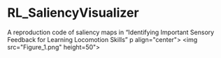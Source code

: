 # RL_SaliencyVisualizer
A reproduction code of saliency maps in “Identifying Important Sensory Feedback for Learning Locomotion Skills”
p align="center">
    <img src="Figure_1.png" height=50"> &nbsp; &nbsp; &nbsp; &nbsp; &nbsp; &nbsp; &nbsp; &nbsp; &nbsp; &nbsp;
</p>
